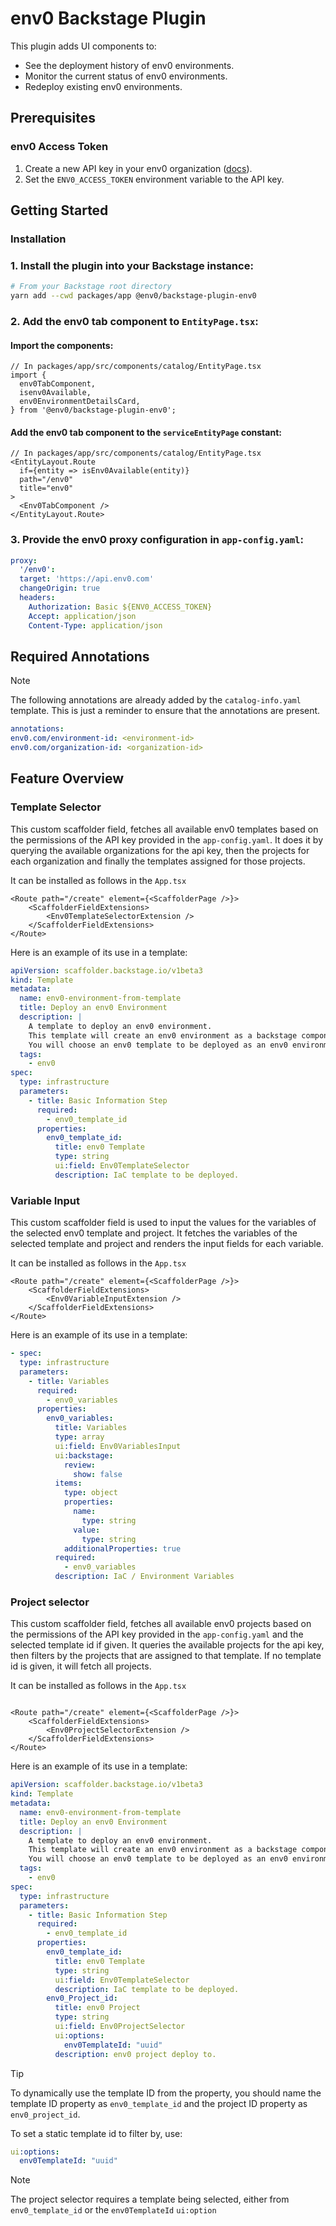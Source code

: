# env0 Backstage Plugin

This plugin adds UI components to:
- See the deployment history of env0 environments.
- Monitor the current status of env0 environments.
- Redeploy existing env0 environments.

## Prerequisites

### env0 Access Token
1. Create a new API key in your env0 organization ([docs](https://docs.env0.com/docs/api-keys)).
2. Set the `ENV0_ACCESS_TOKEN` environment variable to the API key.

## Getting Started

### Installation

### 1. Install the plugin into your Backstage instance:
```bash
# From your Backstage root directory
yarn add --cwd packages/app @env0/backstage-plugin-env0
```

### 2. Add the env0 tab component to `EntityPage.tsx`:

#### Import the components:
```tsx
// In packages/app/src/components/catalog/EntityPage.tsx
import {
  env0TabComponent,
  isenv0Available,
  env0EnvironmentDetailsCard,
} from '@env0/backstage-plugin-env0';
```

#### Add the env0 tab component to the `serviceEntityPage` constant:
```tsx
// In packages/app/src/components/catalog/EntityPage.tsx
<EntityLayout.Route
  if={entity => isEnv0Available(entity)}
  path="/env0"
  title="env0"
>
  <Env0TabComponent />
</EntityLayout.Route>
```
### 3. Provide the env0 proxy configuration in `app-config.yaml`:
```yaml
proxy:
  '/env0':
  target: 'https://api.env0.com'
  changeOrigin: true
  headers:
    Authorization: Basic ${ENV0_ACCESS_TOKEN}
    Accept: application/json
    Content-Type: application/json
```

## Required Annotations

> [!NOTE]
> The following annotations are already added by the `catalog-info.yaml` template.
> This is just a reminder to ensure that the annotations are present.

```yaml
annotations:
env0.com/environment-id: <environment-id>
env0.com/organization-id: <organization-id>
```

## Feature Overview

### Template Selector
This custom scaffolder field, fetches all available env0 templates based on the permissions of the API key provided in the `app-config.yaml`.
It does it by querying the available organizations for the api key, then the projects for each organization and finally the templates assigned for those projects.

It can be installed as follows in the `App.tsx`

```tsx
<Route path="/create" element={<ScaffolderPage />}>
    <ScaffolderFieldExtensions>
        <Env0TemplateSelectorExtension />
    </ScaffolderFieldExtensions>
</Route>
```

Here is an example of its use in a template:
```yaml
apiVersion: scaffolder.backstage.io/v1beta3
kind: Template
metadata:
  name: env0-environment-from-template
  title: Deploy an env0 Environment
  description: |
    A template to deploy an env0 environment.
    This template will create an env0 environment as a backstage component.
    You will choose an env0 template to be deployed as an env0 environment from an exposed list of env0 templates by your admin.
  tags:
    - env0
spec:
  type: infrastructure
  parameters:
    - title: Basic Information Step
      required:
        - env0_template_id
      properties:
        env0_template_id:
          title: env0 Template
          type: string
          ui:field: Env0TemplateSelector
          description: IaC template to be deployed.
```

### Variable Input
This custom scaffolder field is used to input the values for the variables of the selected env0 template and project.
It fetches the variables of the selected template and project and renders the input fields for each variable.

It can be installed as follows in the `App.tsx`
```tsx
<Route path="/create" element={<ScaffolderPage />}>
    <ScaffolderFieldExtensions>
        <Env0VariableInputExtension />
    </ScaffolderFieldExtensions>
</Route>
```

Here is an example of its use in a template:
```yaml
- spec:
  type: infrastructure
  parameters:
    - title: Variables
      required:
        - env0_variables
      properties:
        env0_variables:
          title: Variables
          type: array
          ui:field: Env0VariablesInput
          ui:backstage:
            review:
              show: false
          items:
            type: object
            properties:
              name:
                type: string
              value:
                type: string
            additionalProperties: true
          required:
            - env0_variables
          description: IaC / Environment Variables
```


### Project selector

This custom scaffolder field, fetches all available env0 projects based on the permissions of the API key provided in the `app-config.yaml` and the selected template id if given.
It queries the available projects for the api key, then filters by the projects that are assigned to that template.
If no template id is given, it will fetch all projects.

It can be installed as follows in the `App.tsx`

```tsx

<Route path="/create" element={<ScaffolderPage />}>
    <ScaffolderFieldExtensions>
        <Env0ProjectSelectorExtension />
    </ScaffolderFieldExtensions>
</Route>

```

Here is an example of its use in a template:
```yaml
apiVersion: scaffolder.backstage.io/v1beta3
kind: Template
metadata:
  name: env0-environment-from-template
  title: Deploy an env0 Environment
  description: |
    A template to deploy an env0 environment.
    This template will create an env0 environment as a backstage component.
    You will choose an env0 template to be deployed as an env0 environment from an exposed list of env0 templates by your admin.
  tags:
    - env0
spec:
  type: infrastructure
  parameters:
    - title: Basic Information Step
      required:
        - env0_template_id
      properties:
        env0_template_id:
          title: env0 Template
          type: string
          ui:field: Env0TemplateSelector
          description: IaC template to be deployed.
        env0_Project_id:
          title: env0 Project
          type: string
          ui:field: Env0ProjectSelector
          ui:options:
            env0TemplateId: "uuid"
          description: env0 project deploy to.
```
> [!TIP]
> To dynamically use the template ID from the property, you should name the template ID property as `env0_template_id` and the project ID property as `env0_project_id`.

To set a static template id to filter by, use:
```yaml
ui:options:
  env0TemplateId: "uuid"
```

> [!NOTE]
> The project selector requires a template being selected,
> either from `env0_template_id` or the `env0TemplateId` `ui:option`


